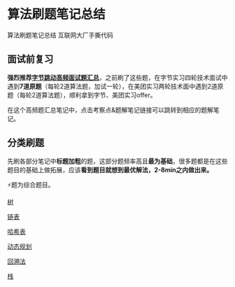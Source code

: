 # 算法刷题笔记总结

算法刷题笔记总结 互联网大厂手撕代码

## 面试前复习

**强烈推荐[字节跳动高频面试题汇总](https://github.com/kai-ma/Algorithm_Notes/blob/main/字节跳动高频面试题汇总.md)**，之前刷了这些题，在字节实习四轮技术面试中遇到**7道原题**（每轮2道算法题，加试一轮），在美团实习两轮技术面中遇到2道原题（每轮2道算法题），顺利拿到字节、美团实习offer。

在这个高频题汇总笔记中，点击考察点&题解笔记链接可以跳转到相应的题解笔记。

## 分类刷题

先刷各部分笔记中**标题加粗**的题，这部分题频率高且**最为基础**，很多题都是在这些题目的基础上做拓展，应该**看到题目就想到最优解法，2-8min之内做出来。**

⚡题为综合题目。

[树](https://github.com/kai-ma/Algorithm_Notes/blob/main/树.md)

[链表](https://github.com/kai-ma/Algorithm_Notes/blob/main/链表.md)

[哈希表](./哈希表.md)

[动态规划](https://github.com/kai-ma/Algorithm_Notes/blob/main/动态规划.md)

[回溯法](https://github.com/kai-ma/Algorithm_Notes/blob/main/回溯法.md)

[栈](https://github.com/kai-ma/Algorithm_Notes/blob/main/栈.md)

